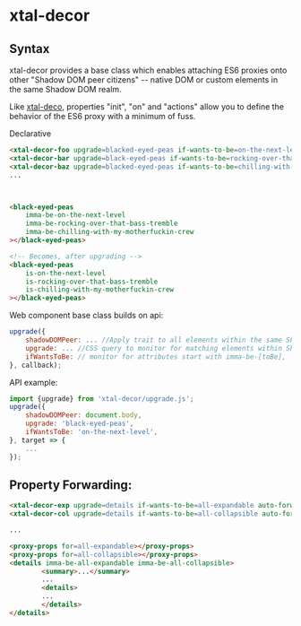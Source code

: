 # xtal-decor

## Syntax

xtal-decor provides a base class which enables attaching ES6 proxies onto other "Shadow DOM peer citizens" -- native DOM or custom elements in the same Shadow DOM realm.

Like [xtal-deco](https://github.com/bahrus/xtal-deco), properties "init", "on" and "actions" allow you to define the behavior of the ES6 proxy with a minimum of fuss.

Declarative
```html
<xtal-decor-foo upgrade=blacked-eyed-peas if-wants-to-be=on-the-next-level></xtal-decor-foo>
<xtal-decor-bar upgrade=black-eyed-peas if-wants-to-be=rocking-over-that-bass-tremble></xtal-decor-foo>
<xtal-decor-baz upgrade=blacked-eyed-peas if-wants-to-be=chilling-with-my-motherfuckin-crew></xtal-decor-foo>
...



<black-eyed-peas 
    imma-be-on-the-next-level 
    imma-be-rocking-over-that-bass-tremble
    imma-be-chilling-with-my-motherfuckin-crew
></black-eyed-peas>

<!-- Becomes, after upgrading -->
<black-eyed-peas 
    is-on-the-next-level 
    is-rocking-over-that-bass-tremble
    is-chilling-with-my-motherfuckin-crew
></black-eyed-peas>
```

Web component base class builds on api:

```JavaScript
upgrade({
    shadowDOMPeer: ... //Apply trait to all elements within the same ShadowDOM realm as this node.
    upgrade: ... //CSS query to monitor for matching elements within ShadowDOM Realm.
    ifWantsToBe: // monitor for attributes start with imma-be-[toBe], 
}, callback);
```

API example:

```JavaScript
import {upgrade} from 'xtal-decor/upgrade.js';
upgrade({
    shadowDOMPeer: document.body,
    upgrade: 'black-eyed-peas',
    ifWantsToBe: 'on-the-next-level',
}, target => {
    ...
});
```

## Property Forwarding:

```html
<xtal-decor-exp upgrade=details if-wants-to-be=all-expandable auto-forward></xtal-decor-exp>
<xtal-decor-col upgrade=details if-wants-to-be=all-collapsible auto-forward></xtal-decor-col>

...

<proxy-props for=all-expandable></proxy-props>
<proxy-props for=all-collapsible></proxy-props>
<details imma-be-all-expandable imma-be-all-collapsible>
        <summary>...</summary>
        ...
        <details>
        ...
        </details>
</details>
```
